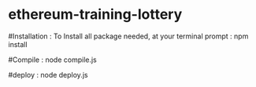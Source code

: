 # ethereum-training-lottery


#Installation : 
To Install all package needed, at your terminal prompt :
npm install

#Compile : 
node compile.js

#deploy : 
node deploy.js
